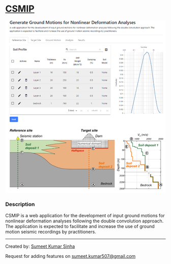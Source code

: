 [CSMIP](https://csmip.herokuapp.com//)
=========

[<img src="./App/App.png">](https://csmip.herokuapp.com/)

### Description

CSMIP is a web application for the development of input ground motions for nonlinear deformation analyses following the double convolution approach. The application is expected to facilitate and increase the use of ground motion seismic recordings by practitioners.

<!-- ### Manual 

Below are the list of user interface and what they offer

1) Projects : Select a project from projects list
2) Baseline : Relect the time with respect to which data is processed 
3) Data : Select the time of data to be enquired
4) Update : Update the plots to the latest live data  -->

---
Created by: [Sumeet Kumar Sinha](http://www.sumeetksinha.com)

Request for adding features on sumeet.kumar507@gmail.com
